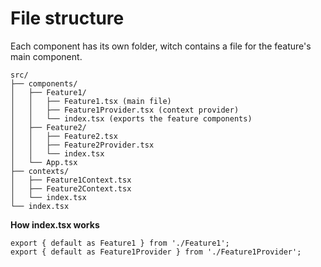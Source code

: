 # File structure

Each component has its own folder, witch contains a file for the feature's main component.

```
src/
├── components/
│   ├── Feature1/
│   │   ├── Feature1.tsx (main file)
│   │   ├── Feature1Provider.tsx (context provider)
│   │   └── index.tsx (exports the feature components)
│   ├── Feature2/
│   │   ├── Feature2.tsx
│   │   ├── Feature2Provider.tsx
│   │   └── index.tsx
│   └── App.tsx
├── contexts/
│   ├── Feature1Context.tsx
│   ├── Feature2Context.tsx
│   └── index.tsx
└── index.tsx
```

**How index.tsx works**

```
export { default as Feature1 } from './Feature1';
export { default as Feature1Provider } from './Feature1Provider';
```
